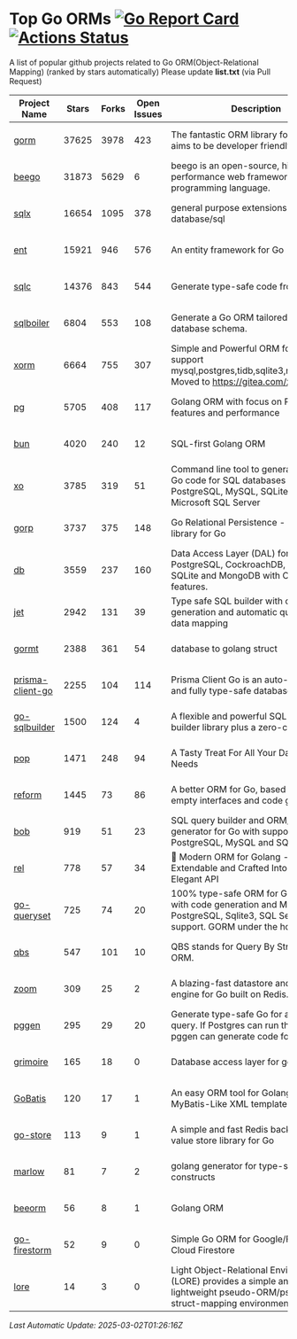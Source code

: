 # Top Go ORMs [![Go Report Card](https://goreportcard.com/badge/github.com/d-tsuji/awesome-go-orms)](https://goreportcard.com/report/github.com/d-tsuji/awesome-go-orms) [![Actions Status](https://github.com/d-tsuji/awesome-go-orms/workflows/CI/badge.svg)](https://github.com/d-tsuji/awesome-go-orms/actions)
A list of popular github projects related to Go ORM(Object-Relational Mapping) (ranked by stars automatically)
Please update **list.txt** (via Pull Request)

| Project Name | Stars | Forks | Open Issues | Description | Last Update |
| ------------ | ----- | ----- | ----------- | ----------- | ----------- |
| [gorm](https://github.com/go-gorm/gorm) | 37625 | 3978 | 423 | The fantastic ORM library for Golang, aims to be developer friendly | 2025-03-02 01:09:02 |
| [beego](https://github.com/beego/beego) | 31873 | 5629 | 6 | beego is an open-source, high-performance web framework for the Go programming language. | 2025-03-01 17:09:29 |
| [sqlx](https://github.com/jmoiron/sqlx) | 16654 | 1095 | 378 | general purpose extensions to golang's database/sql | 2025-03-01 14:44:19 |
| [ent](https://github.com/ent/ent) | 15921 | 946 | 576 | An entity framework for Go | 2025-03-01 18:35:36 |
| [sqlc](https://github.com/sqlc-dev/sqlc) | 14376 | 843 | 544 | Generate type-safe code from SQL | 2025-03-01 22:32:16 |
| [sqlboiler](https://github.com/volatiletech/sqlboiler) | 6804 | 553 | 108 | Generate a Go ORM tailored to your database schema. | 2025-02-28 05:30:10 |
| [xorm](https://github.com/go-xorm/xorm) | 6664 | 755 | 307 | Simple and Powerful ORM for Go, support mysql,postgres,tidb,sqlite3,mssql,oracle, Moved to https://gitea.com/xorm/xorm | 2025-02-19 01:09:04 |
| [pg](https://github.com/go-pg/pg) | 5705 | 408 | 117 | Golang ORM with focus on PostgreSQL features and performance | 2025-03-01 13:16:04 |
| [bun](https://github.com/uptrace/bun) | 4020 | 240 | 12 | SQL-first Golang ORM | 2025-03-01 16:10:34 |
| [xo](https://github.com/xo/xo) | 3785 | 319 | 51 | Command line tool to generate idiomatic Go code for SQL databases supporting PostgreSQL, MySQL, SQLite, Oracle, and Microsoft SQL Server | 2025-02-28 20:54:13 |
| [gorp](https://github.com/go-gorp/gorp) | 3737 | 375 | 148 | Go Relational Persistence - an ORM-ish library for Go | 2025-02-28 03:02:03 |
| [db](https://github.com/upper/db) | 3559 | 237 | 160 | Data Access Layer (DAL) for PostgreSQL, CockroachDB, MySQL, SQLite and MongoDB with ORM-like features. | 2025-02-28 04:00:22 |
| [jet](https://github.com/go-jet/jet) | 2942 | 131 | 39 | Type safe SQL builder with code generation and automatic query result data mapping | 2025-03-01 21:24:47 |
| [gormt](https://github.com/xxjwxc/gormt) | 2388 | 361 | 54 | database to golang struct | 2025-02-28 05:20:15 |
| [prisma-client-go](https://github.com/steebchen/prisma-client-go) | 2255 | 104 | 114 | Prisma Client Go is an auto-generated and fully type-safe database client | 2025-02-28 17:18:42 |
| [go-sqlbuilder](https://github.com/huandu/go-sqlbuilder) | 1500 | 124 | 4 | A flexible and powerful SQL string builder library plus a zero-config ORM. | 2025-02-28 17:20:22 |
| [pop](https://github.com/gobuffalo/pop) | 1471 | 248 | 94 | A Tasty Treat For All Your Database Needs | 2025-02-27 19:04:24 |
| [reform](https://github.com/go-reform/reform) | 1445 | 73 | 86 | A better ORM for Go, based on non-empty interfaces and code generation. | 2025-02-19 03:06:57 |
| [bob](https://github.com/stephenafamo/bob) | 919 | 51 | 23 | SQL query builder and ORM/Factory generator for Go with support for PostgreSQL, MySQL and SQLite | 2025-03-01 15:39:42 |
| [rel](https://github.com/go-rel/rel) | 778 | 57 | 34 | :gem: Modern ORM for Golang - Testable, Extendable and Crafted Into a Clean and Elegant API | 2025-02-26 03:34:52 |
| [go-queryset](https://github.com/jirfag/go-queryset) | 725 | 74 | 20 | 100% type-safe ORM for Go (Golang) with code generation and MySQL, PostgreSQL, Sqlite3, SQL Server support. GORM under the hood. | 2025-02-23 21:49:08 |
| [qbs](https://github.com/coocood/qbs) | 547 | 101 | 10 | QBS stands for Query By Struct. A Go ORM. | 2025-01-02 13:34:20 |
| [zoom](https://github.com/albrow/zoom) | 309 | 25 | 2 | A blazing-fast datastore and querying engine for Go built on Redis. | 2025-02-26 03:35:22 |
| [pggen](https://github.com/jschaf/pggen) | 295 | 29 | 20 | Generate type-safe Go for any Postgres query. If Postgres can run the query, pggen can generate code for it. | 2025-03-01 21:50:06 |
| [grimoire](https://github.com/Fs02/grimoire) | 165 | 18 | 0 | Database access layer for golang | 2025-02-26 03:34:06 |
| [GoBatis](https://github.com/mei-rune/GoBatis) | 120 | 17 | 1 | An easy ORM tool for Golang, support MyBatis-Like XML template SQL | 2025-02-14 06:27:33 |
| [go-store](https://github.com/gosuri/go-store) | 113 | 9 | 1 | A simple and fast Redis backed key-value store library for Go | 2025-02-26 03:33:28 |
| [marlow](https://github.com/dadleyy/marlow) | 81 | 7 | 2 | golang generator for type-safe sql api constructs | 2024-09-26 21:16:01 |
| [beeorm](https://github.com/latolukasz/beeorm) | 56 | 8 | 1 | Golang ORM | 2025-01-10 21:08:58 |
| [go-firestorm](https://github.com/jschoedt/go-firestorm) | 52 | 9 | 0 | Simple Go ORM for Google/Firebase Cloud Firestore | 2024-09-04 05:56:37 |
| [lore](https://github.com/abrahambotros/lore) | 14 | 3 | 0 | Light Object-Relational Environment (LORE) provides a simple and lightweight pseudo-ORM/pseudo-struct-mapping environment for Go | 2023-09-25 08:03:17 |

*Last Automatic Update: 2025-03-02T01:26:16Z*